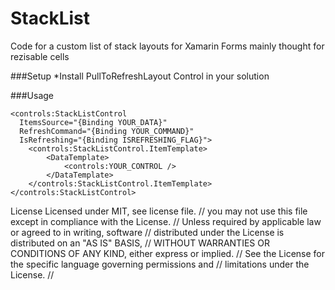 # StackList
Code for a custom list of stack layouts for Xamarin Forms mainly thought for rezisable cells

###Setup
*Install PullToRefreshLayout Control in your solution

###Usage

```xaml
<controls:StackListControl 
  ItemsSource="{Binding YOUR_DATA}" 
  RefreshCommand="{Binding YOUR_COMMAND}" 
  IsRefreshing="{Binding ISREFRESHING_FLAG}">
    <controls:StackListControl.ItemTemplate>
        <DataTemplate>
            <controls:YOUR_CONTROL />
        </DataTemplate>
    </controls:StackListControl.ItemTemplate>
</controls:StackListControl>
```
License
Licensed under MIT, see license file.  // you may not use this file except in compliance with the License. // Unless required by applicable law or agreed to in writing, software // distributed under the License is distributed on an "AS IS" BASIS, // WITHOUT WARRANTIES OR CONDITIONS OF ANY KIND, either express or implied. // See the License for the specific language governing permissions and // limitations under the License. //

